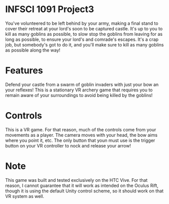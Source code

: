 # INFSCI 1091 Project3
You've volunteered to be left behind by your army, making a final stand to cover their retreat at your lord's soon to be captured castle. It's up to you to kill as many goblins as possible, to slow stop the goblins from leaving for as long as possible, to ensure your lord's and comrade's escapes. It's a crap job, but somebody's got to do it, and you'll make sure to kill as many goblins as possible along the way!

# Features
Defend your castle from a swarm of goblin invaders with just your bow an your reflexes! This is a stationary VR archery game that requires you to remain aware of your surroundings to avoid being killed by the goblins!

# Controls
This is a VR game. For that reason, much of the controls come from your movements as a player. The camera moves with your head, the bow aims where you point it, etc. The only button that youn must use is the trigger button on your VR controller to nock and release your arrow!

# Note
This game was built and tested exclusively on the HTC Vive. For that reason, I cannot guarantee that it will work as intended on the Oculus Rift, though it is using the default Unity control scheme, so it should work on that VR system as well.
